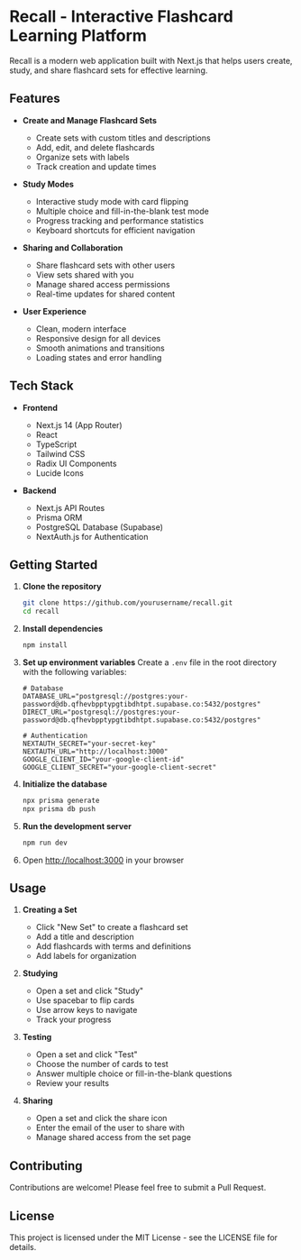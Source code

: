 # Recall - Interactive Flashcard Learning Platform

Recall is a modern web application built with Next.js that helps users create, study, and share flashcard sets for effective learning.

## Features

- **Create and Manage Flashcard Sets**
  - Create sets with custom titles and descriptions
  - Add, edit, and delete flashcards
  - Organize sets with labels
  - Track creation and update times

- **Study Modes**
  - Interactive study mode with card flipping
  - Multiple choice and fill-in-the-blank test mode
  - Progress tracking and performance statistics
  - Keyboard shortcuts for efficient navigation

- **Sharing and Collaboration**
  - Share flashcard sets with other users
  - View sets shared with you
  - Manage shared access permissions
  - Real-time updates for shared content

- **User Experience**
  - Clean, modern interface
  - Responsive design for all devices
  - Smooth animations and transitions
  - Loading states and error handling

## Tech Stack

- **Frontend**
  - Next.js 14 (App Router)
  - React
  - TypeScript
  - Tailwind CSS
  - Radix UI Components
  - Lucide Icons

- **Backend**
  - Next.js API Routes
  - Prisma ORM
  - PostgreSQL Database (Supabase)
  - NextAuth.js for Authentication

## Getting Started

1. **Clone the repository**
   ```bash
   git clone https://github.com/yourusername/recall.git
   cd recall
   ```

2. **Install dependencies**
   ```bash
   npm install
   ```

3. **Set up environment variables**
   Create a `.env` file in the root directory with the following variables:
   ```
   # Database
   DATABASE_URL="postgresql://postgres:your-password@db.qfhevbpptypgtibdhtpt.supabase.co:5432/postgres"
   DIRECT_URL="postgresql://postgres:your-password@db.qfhevbpptypgtibdhtpt.supabase.co:5432/postgres"

   # Authentication
   NEXTAUTH_SECRET="your-secret-key"
   NEXTAUTH_URL="http://localhost:3000"
   GOOGLE_CLIENT_ID="your-google-client-id"
   GOOGLE_CLIENT_SECRET="your-google-client-secret"
   ```

4. **Initialize the database**
   ```bash
   npx prisma generate
   npx prisma db push
   ```

5. **Run the development server**
   ```bash
   npm run dev
   ```

6. Open [http://localhost:3000](http://localhost:3000) in your browser

## Usage

1. **Creating a Set**
   - Click "New Set" to create a flashcard set
   - Add a title and description
   - Add flashcards with terms and definitions
   - Add labels for organization

2. **Studying**
   - Open a set and click "Study"
   - Use spacebar to flip cards
   - Use arrow keys to navigate
   - Track your progress

3. **Testing**
   - Open a set and click "Test"
   - Choose the number of cards to test
   - Answer multiple choice or fill-in-the-blank questions
   - Review your results

4. **Sharing**
   - Open a set and click the share icon
   - Enter the email of the user to share with
   - Manage shared access from the set page

## Contributing

Contributions are welcome! Please feel free to submit a Pull Request.

## License

This project is licensed under the MIT License - see the LICENSE file for details.
